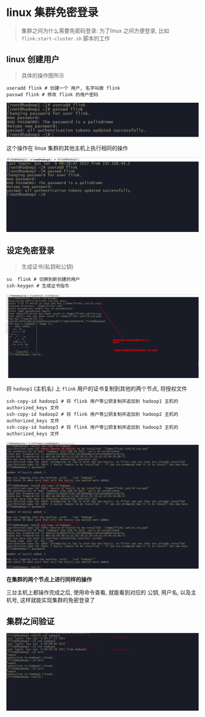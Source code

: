 # linux 集群免密登录



> 集群之间为什么需要免密码登录: 为了linux 之间方便登录, 比如  `flink:start-cluster.sh` 脚本的工作

## 

## linux 创建用户

> 具体的操作图所示

```shell
useradd flink # 创建一个 用户, 名字叫做 flink 
passwd flink # 修改 flink 的用户密码
```

![image-20220109214246076](resources/image-20220109214246076.png)

这个操作在 linux 集群的其他主机上执行相同的操作

![image-20220109214635550](resources/image-20220109214635550.png)



## 设定免密登录

> 生成证书(私钥和公钥)

```shell
su  flink # 切换到新创建的用户
ssh-keygen # 生成证书指令
```



![image-20220109215107201](resources/image-20220109215107201.png)

将 `hadoop1` (主机名) 上 `flink` 用户的证书复制到其他的两个节点, 将授权文件

```shell
ssh-copy-id hadoop1 # 将 flink 用户等公钥复制并追加到 hadoop1 主机的 authorized_keys 文件
ssh-copy-id hadoop2 # 将 flink 用户等公钥复制并追加到 hadoop2 主机的 authorized_keys 文件
ssh-copy-id hadoop3 # 将 flink 用户等公钥复制并追加到 hadoop3 主机的 authorized_keys 文件
```



![image-20220109215444586](resources/image-20220109215444586.png)

**在集群的两个节点上进行同样的操作**

三台主机上都操作完成之后, 使用命令查看, 就能看到对应的 公钥, 用户名, 以及主机号, 这样就能实现集群的免密登录了



## 集群之间验证



![image-20220109220756609](resources/image-20220109220756609.png)